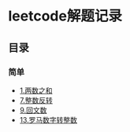 # leetcode解题记录

## 目录
### 简单
- [1.两数之和](https://github.com/wyx8267/leetcode/blob/master/notes/0001-Two%20Sum.md)
- [7.整数反转](https://github.com/wyx8267/leetcode/blob/master/notes/0007-Reverse%20Integer.md)
- [9.回文数](https://github.com/wyx8267/leetcode/blob/master/notes/0009-Palindrome%20Number.md)
- [13.罗马数字转整数](https://github.com/wyx8267/leetcode/blob/master/notes/0013-Roman%20to%20Integer.md)